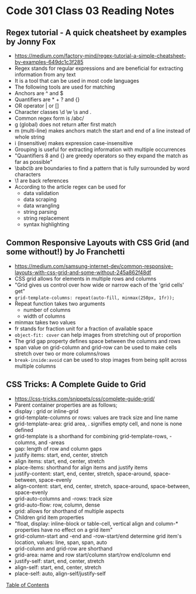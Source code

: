 # Code 301 Class 03 Reading Notes

## Regex tutorial - A quick cheatsheet by examples by Jonny Fox
* https://medium.com/factory-mind/regex-tutorial-a-simple-cheatsheet-by-examples-649dc1c3f285
* Regex stands for regular expressions and are beneficial for extracting information from any text
* It is a tool that can be used in most code languages
* The following tools are used for matching
* Anchors are ^ and $
* Quantifiers are * + ? and {}
* OR operator | or []
* Character classes \d \w \s and .
* Common regex form is /abc/
* g (global) does not return after first match
* m (multi-line) makes anchors match the start and end of a line instead of whole string
* i (insensitive) makes expression case-insensitive
* Grouping is useful for extracting information with multiple occurrences
* "Quantifiers 8 and {} are greedy operators so they expand the match as far as possible"
* \babc\b are boundaries to find a pattern that is fully surrounded by word characters
* \1 are back references
* According to the article regex can be used for 
    * data validation
    * data scraping
    * data wrangling
    * string parsing
    * string replacement
    * syntax highlighting

## Common Responsive Layouts with CSS Grid (and some without!) by Jo Franchetti
* https://medium.com/samsung-internet-dev/common-responsive-layouts-with-css-grid-and-some-without-245a862f48df
* CSS grid allows for elements in multiple rows and columns
* "Grid gives us control over how wide or narrow each of the 'grid cells' get"
* ```grid-template-columns: repeat(auto-fill, minmax(250px, 1fr));```
* Repeat function takes two arguments
    * number of columns
    * width of columns
* minmax takes two values
* fr stands for fraction unit for a fraction of available space
* ```object-fit: cover``` can help images from stretching out of proportion
* The grid gap property defines space between the columns and rows
* span value on grid-column and grid-row can be used to make cells stretch over two or more columns/rows
* ```break-inside:avoid``` can be used to stop images from being split across multiple columns

## CSS Tricks: A Complete Guide to Grid
* https://css-tricks.com/snippets/css/complete-guide-grid/
* Parent container properties are as follows;
* display : grid or inline-grid
* grid-template-columns or rows: values are track size and line name
* grid-template-area: grid area, . signifies empty cell, and none is none defined
* grid-template is a shorthand for combining grid-template-rows, -columns, and -areas
* gap: length of row and column gaps
* justify items: start, end, center, stretch
* align items: start, end, center, stretch
* place-items: shorthand for align items and justify items
* justify-content: start, end, center, stretch, space-around, space-between, space-evenly
* align-content: start, end, center, stretch, space-around, space-between, space-evenly
* grid-auto-columns and -rows: track size
* grid-auto-flow: row, column, dense
* grid: allows for shorthand of multiple aspects
* Children grid item properties
* "float, display: inline-block or table-cell, vertical align and column-* properties have no effect on a grid item"
* grid-column-start and -end and -row-start/end determine grid item's location, values: line, span, span, auto
* grid-column and grid-row are shorthand
* grid-area: name and row start/column start/row end/column end
* justify-self: start, end, center, stretch
* align-self: start, end, center, stretch
* place-self: auto, align-self/justify-self


[Table of Contents](README.md)